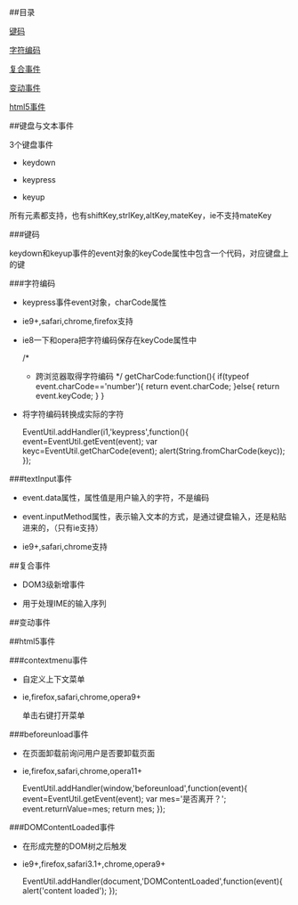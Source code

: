 

##目录

[键码](#a1)

[字符编码](#a2)

[复合事件](#a3)

[变动事件](#a4)

[html5事件](#a5)

##键盘与文本事件

3个键盘事件

+ keydown

+ keypress

+ keyup

所有元素都支持，也有shiftKey,strlKey,altKey,mateKey，ie不支持mateKey

<a name="a1"></a>

###键码

keydown和keyup事件的event对象的keyCode属性中包含一个代码，对应键盘上的键

<a name="a2"></a>

###字符编码

+ keypress事件event对象，charCode属性

+ ie9+,safari,chrome,firefox支持

+ ie8一下和opera把字符编码保存在keyCode属性中

	 /*
     * 跨浏览器取得字符编码
     */
    getCharCode:function(){
        if(typeof event.charCode=='number'){
            return event.charCode;
        }else{
            return event.keyCode;
        }
    }

+ 将字符编码转换成实际的字符

    EventUtil.addHandler(i1,'keypress',function(){
		event=EventUtil.getEvent(event);
		var keyc=EventUtil.getCharCode(event);
		alert(String.fromCharCode(keyc));
	});	

###textInput事件

+ event.data属性，属性值是用户输入的字符，不是编码

+ event.inputMethod属性，表示输入文本的方式，是通过键盘输入，还是粘贴进来的，（只有ie支持）

+ ie9+,safari,chrome支持

<a name="a3"></a>

##复合事件

* DOM3级新增事件

* 用于处理IME的输入序列

<a name="a4"></a>

##变动事件

<a name="a5"></a>

##html5事件

###contextmenu事件

* 自定义上下文菜单

* ie,firefox,safari,chrome,opera9+

	<div id="mydiv">
		单击右键打开菜单
	</div>
	<ul id="ul" style="position: absolute;visibility: hidden;background-color:silver ">
		<li>
			<a href="test1.html">连接</a>
		</li>
		<li>
			<a href="test2.html">连接</a>
		</li>
		<li>
			<a href="test3.html">连接</a>
		</li>
	</ul>
	
	<!-- <script type="text/javascript" src="js/client.js"></script> -->
	<script type="text/javascript">
		EventUtil.addHandler(window,'load',function(event){
			var div=document.getElementById('mydiv');
			
			EventUtil.addHandler(div,'contextmenu',function(event){
				event=EventUtil.getEvent(event);
				EventUtil.preventDefault(event);
				
				var menu=document.getElementById('ul');
				menu.style.left=event.clientX+'px';
				menu.style.top=event.clientY+'px';
				menu.style.visibility = "visible";
			});
			EventUtil.addHandler(document,'click',function(event){
				document.getElementById('ul').style.visibility='hidden';
			});
		});
	</script>

###beforeunload事件

* 在页面卸载前询问用户是否要卸载页面

* ie,firefox,safari,chrome,opera11+

	EventUtil.addHandler(window,'beforeunload',function(event){
		event=EventUtil.getEvent(event);
		var mes='是否离开？';
		event.returnValue=mes;
		return mes;
	});

###DOMContentLoaded事件

* 在形成完整的DOM树之后触发

* ie9+,firefox,safari3.1+,chrome,opera9+

	EventUtil.addHandler(document,'DOMContentLoaded',function(event){
		alert('content loaded');
	});